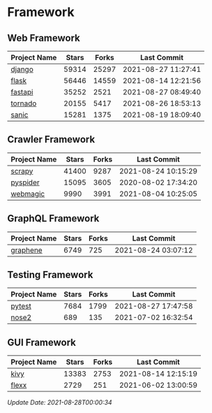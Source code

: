 # Framework

## Web Framework
| Project Name | Stars | Forks | Last Commit |
| ------------ | ----- | ----- | ----------- |
| [django](https://github.com/django/django) | 59314 | 25297 | 2021-08-27 11:27:41 |
| [flask](https://github.com/pallets/flask) | 56446 | 14559 | 2021-08-14 12:21:56 |
| [fastapi](https://github.com/tiangolo/fastapi) | 35252 | 2521 | 2021-08-27 08:49:40 |
| [tornado](https://github.com/tornadoweb/tornado) | 20155 | 5417 | 2021-08-26 18:53:13 |
| [sanic](https://github.com/sanic-org/sanic) | 15281 | 1375 | 2021-08-19 18:09:40 |

## Crawler Framework
| Project Name | Stars | Forks | Last Commit |
| ------------ | ----- | ----- | ----------- |
| [scrapy](https://github.com/scrapy/scrapy) | 41400 | 9287 | 2021-08-24 10:15:29 |
| [pyspider](https://github.com/binux/pyspider) | 15095 | 3605 | 2020-08-02 17:34:20 |
| [webmagic](https://github.com/code4craft/webmagic) | 9990 | 3991 | 2021-08-04 10:25:05 |

## GraphQL Framework
| Project Name | Stars | Forks | Last Commit |
| ------------ | ----- | ----- | ----------- |
| [graphene](https://github.com/graphql-python/graphene) | 6749 | 725 | 2021-08-24 03:07:12 |

## Testing Framework
| Project Name | Stars | Forks | Last Commit |
| ------------ | ----- | ----- | ----------- |
| [pytest](https://github.com/pytest-dev/pytest) | 7684 | 1799 | 2021-08-27 17:47:58 |
| [nose2](https://github.com/nose-devs/nose2) | 689 | 135 | 2021-07-02 16:32:54 |

## GUI Framework
| Project Name | Stars | Forks | Last Commit |
| ------------ | ----- | ----- | ----------- |
| [kivy](https://github.com/kivy/kivy) | 13383 | 2753 | 2021-08-14 12:15:19 |
| [flexx](https://github.com/flexxui/flexx) | 2729 | 251 | 2021-06-02 13:00:59 |

*Update Date: 2021-08-28T00:00:34*